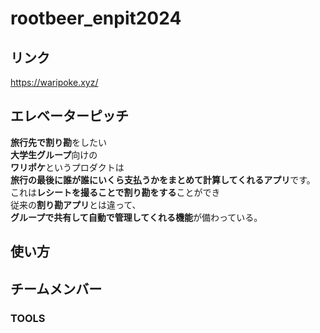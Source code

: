 # rootbeer_enpit2024
## リンク
https://waripoke.xyz/

## エレベーターピッチ
**旅行先で割り勘**をしたい<br>
**大学生グループ**向けの<br>
**ワリポケ**というプロダクトは<br>
**旅行の最後に誰が誰にいくら支払うかをまとめて計算してくれるアプリ**です。<br>
これは**レシートを撮ることで割り勘をする**ことができ<br>
従来の**割り勘アプリ**とは違って、<br>
**グループで共有して自動で管理してくれる機能**が備わっている。


## 使い方

## チームメンバー

### TOOLS


